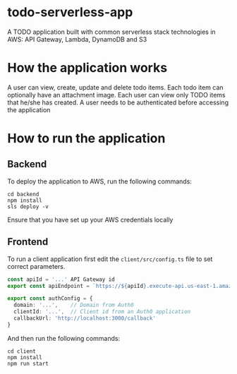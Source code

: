 # todo-serverless-app
A TODO application built with common serverless stack technologies in AWS: API Gateway, Lambda, DynamoDB and S3 

# How the application works

A user can view, create, update and delete todo items. Each todo item can optionally have an attachment image. Each user can view only TODO items that he/she has created. A user needs to be authenticated before accessing the application

# How to run the application

## Backend

To deploy the application to AWS, run the following commands:

```
cd backend
npm install
sls deploy -v
```
Ensure that you have set up your AWS credentials locally

## Frontend

To run a client application first edit the `client/src/config.ts` file to set correct parameters. 

```ts
const apiId = '...' API Gateway id
export const apiEndpoint = `https://${apiId}.execute-api.us-east-1.amazonaws.com/dev`

export const authConfig = {
  domain: '...',    // Domain from Auth0
  clientId: '...',  // Client id from an Auth0 application
  callbackUrl: 'http://localhost:3000/callback'
}
```
And then run the following commands:
```
cd client
npm install
npm run start
```
